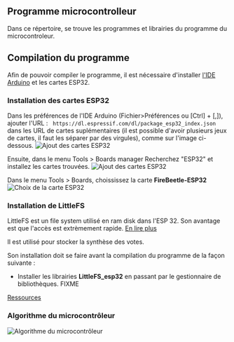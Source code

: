 ## Programme microcontrolleur ##
Dans ce répertoire, se trouve les programmes et librairies du programme du microcontroleur.

## Compilation du programme ##
Afin de pouvoir compiler le programme, il est nécessaire d'installer [l'IDE Arduino](https://www.arduino.cc/en/software) et les cartes ESP32.

### Installation des cartes ESP32 ###
Dans les préférences de l'IDE Arduino (Fichier>Préférences ou [Ctrl] + [,]), ajouter l'URL :
``` https://dl.espressif.com/dl/package_esp32_index.json``` dans les URL de cartes suplémentaires (il est possible d'avoir plusieurs jeux de cartes, il faut les séparer par des virgules), comme sur l'image ci-dessous.
![Ajout des cartes ESP32](./illustrations/Arduino_preferences.png)


Ensuite, dans le menu Tools > Boards manager Recherchez "ESP32" et installez les cartes trouvées.
![Ajout des cartes ESP32](./illustrations/Arduino_ESP32.png)


Dans le menu Tools > Boards, choississez la carte **FireBeetle-ESP32**
![Choix de la carte ESP32](./illustrations/Arduino_CardChoice.png)


### Installation de LittleFS ###
LittleFS est un file system utilisé en ram disk dans l'ESP 32. Son avantage est que l'accès
est extrèmement rapide. 
[En lire plus](https://www.mischianti.org/2021/04/01/esp32-integrated-littlefs-filesystem-5/)

Il est utilisé pour stocker la synthèse des votes.

Son installation doit se faire avant la compilation du programme de la façon suivante :

* Installer les librairies __LittleFS_esp32__ en passant par le gestionnaire de bibliothèques. FIXME

[Ressources](https://github.com/lorol/LITTLEFS)


### Algorithme du microcontrôleur ###
![Algorithme du microcontrôleur](./illustrations/Diagrams.png)
